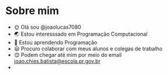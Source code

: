 # Sobre mim
-  🌞 Olá sou @joaolucas7080
- 🌏 Estou interesssado em Programação Computacional
- 🙂 Estou aprendendo Programação
- 😃 Procuro colaborar com meus alunos e colegas de trabalho
- 😊 Podem chegar até mim por meio do email joao.chies.batista@escola.pr.gov.br
-
